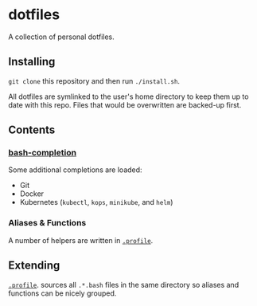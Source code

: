 # dotfiles

A collection of personal dotfiles.

## Installing

`git clone` this repository and then run `./install.sh`.

All dotfiles are symlinked to the user's home directory to keep them up to date with this repo. Files that would be overwritten are backed-up first.

## Contents

### [bash-completion](https://github.com/scop/bash-completion)

Some additional completions are loaded:

- Git
- Docker
- Kubernetes (`kubectl`, `kops`, `minikube`, and `helm`)

### Aliases & Functions

A number of helpers are written in [`.profile`](./profile).

## Extending

[`.profile`](./profile). sources all `.*.bash` files in the same directory so aliases and functions can be nicely grouped.
